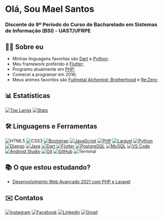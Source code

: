 # Olá, Sou Mael Santos
### Discente do 9º Período do Curso de Bacharelado em Sistemas de Informação (BSI) - UAST/UFRPE

## 👩‍💻 Sobre eu

- Minhas linguagens favoritas são [Dart](https://dart.dev/) e [Python](https://www.python.org/);
- Meu framework preferido é [Flutter](https://flutter.dev/);
- Programo atualmente em [PHP](https://www.php.net/);
- Comecei a programar em 2016;
- Meus animes favoritos são [Fullmetal Alchemist: Brotherhood](https://www.netflix.com/br/title/70204981) e [Re:Zero](https://www.crunchyroll.com/pt-br/rezero-starting-life-in-another-world-);

## 📊 Estatísticas

[![Top Langs](https://github-readme-stats.vercel.app/api/top-langs/?username=MaelSantos&layout=compact)](https://github.com/anuraghazra/github-readme-stats)
[![Stats](https://github-readme-stats-anuraghazra1.vercel.app/api?username=MaelSantos&show_icons=true&include_all_commits=true)](https://github.com/anuraghazra/github-readme-stats)

## 🛠 Linguagens e Ferramentas
![HTML5](https://img.icons8.com/color/40/000000/html-5.png)
![CSS3](https://img.icons8.com/color/40/000000/css3.png)
[![Bootstrap](https://img.icons8.com/color/40/000000/bootstrap.png)](https://getbootstrap.com/)
[![JavaScript](https://img.icons8.com/color/40/000000/javascript.png)](https://www.javascript.com/)
[![PHP](https://img.icons8.com/color/40/000000/php.png)](https://www.php.net/)
[![Laravel](https://img.icons8.com/fluent/40/000000/laravel.png)](https://laravel.com/)
[![Python](https://img.icons8.com/color/40/000000/python.png)](https://www.python.org/)
[![Django](https://img.icons8.com/windows/40/000000/django.png)](https://www.djangoproject.com/)
[![Java](https://img.icons8.com/color/40/000000/java.png)](https://www.java.com/)
[![Dart](https://img.icons8.com/color/40/000000/dart.png)](https://dart.dev/)
[![Flutter](https://img.icons8.com/color/40/000000/flutter.png)](https://flutter.dev/)
[![PostgreSQL](https://img.icons8.com/color/40/000000/postgreesql.png)](https://www.postgresql.org/)
[![MySQL](https://img.icons8.com/color/40/000000/mysql.png)](https://www.mysql.com/)
[![VS Code](https://img.icons8.com/fluent/40/000000/visual-studio-code-2019.png)](https://code.visualstudio.com/)
[![Android Studio](https://img.icons8.com/fluent/40/000000/android.png)](https://developer.android.com/studio)
[![Git](https://img.icons8.com/color/40/000000/git.png)](https://git-scm.com/)
[![GitHub](https://img.icons8.com/fluent/40/000000/github.png)](https://github.com/)
![Terminal](https://img.icons8.com/color/40/000000/console.png)
<!-- ![Semantic Ui](https://img.icons8.com/office/40/000000/semantic-ui.png) -->

## 📚 O que estou estudando?
- [Desenvolvimento Web Avançado 2021 com PHP e Laravel](https://www.udemy.com/course/curso-completo-do-desenvolvedor-laravel/)

## ✉️ Contatos
[![Instagram](https://img.icons8.com/color/40/000000/instagram-new.png)](https://www.instagram.com/mael_santos7/)
[![Facebook](https://img.icons8.com/color/40/000000/facebook-new.png)](https://www.facebook.com/profile.php?id=100014350898752)
[![Linkedin](https://img.icons8.com/color/40/000000/linkedin.png)](https://www.linkedin.com/in/abimael-jonas-738328124/)
[![Gmail](https://img.icons8.com/color/40/000000/gmail-new.png)](mailto:maelsantos777@gmail.com)
